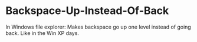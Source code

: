 # Backspace-Up-Instead-Of-Back
In Windows file explorer: Makes backspace go up one level instead of going back. Like in the Win XP days. 
